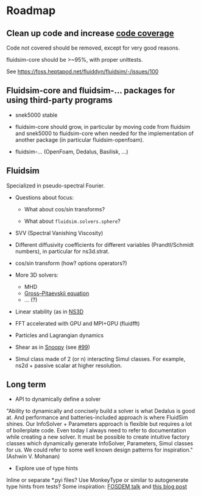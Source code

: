 # Roadmap

## Clean up code and increase [code coverage](https://app.codecov.io/gh/fluiddyn/fluidsim)

Code not covered should be removed, except for very good reasons.

fluidsim-core should be >~95%, with proper unittests.

See <https://foss.heptapod.net/fluiddyn/fluidsim/-/issues/100>

## Fluidsim-core and fluidsim-... packages for using third-party programs

- snek5000 stable

- fluidsim-core should grow, in particular by moving code from fluidsim and
  snek5000 to fluidsim-core when needed for the implementation of another package
  (in particular fluidsim-openfoam).

- fluidsim-... (OpenFoam, Dedalus, Basilisk, ...)

## Fluidsim

Specialized in pseudo-spectral Fourier.

- Questions about focus:

  - What about cos/sin transforms?

  - What about `fluidsim.solvers.sphere`?

- SVV (Spectral Vanishing Viscosity)

- Different diffusivity coefficients for different variables (Prandtl/Schmidt
  numbers), in particular for ns3d.strat.

- cos/sin transform (how? options operators?)

- More 3D solvers:

  - MHD
  - [Gross–Pitaevskii equation](https://en.wikipedia.org/wiki/Gross%E2%80%93Pitaevskii_equation)
  - ... (?)

- Linear stability (as in [NS3D](http://yakari.polytechnique.fr/people/deloncle/ns3d.html)

- FFT accelerated with GPU and MPI+GPU (fluidfft)

- Particles and Lagrangian dynamics

- Shear as in [Snoopy](https://ipag.osug.fr/~lesurg/snoopy.html) (see
  [#99](https://foss.heptapod.net/fluiddyn/fluidsim/-/issues/99))

- Simul class made of 2 (or n) interacting Simul classes. For example, ns2d +
  passive scalar at higher resolution.

## Long term

- API to dynamically define a solver

"Ability to dynamically and concisely build a solver is what Dedalus is good
at. And performance and batteries-included approach is where FluidSim shines.
Our InfoSolver + Parameters approach is flexible but requires a lot of
boilerplate code. Even today I always need to refer to documentation while
creating a new solver. It must be possible to create intuitive factory classes
which dynamically generate InfoSolver, Parameters, Simul classes for us. We
could refer to some well known design patterns for inspiration." (Ashwin V.
Mohanan)

- Explore use of type hints

Inline or separate *.pyi files? Use MonkeyType or similar to autogenerate type
hints from tests? Some inspiration: [FOSDEM
talk](https://fosdem.org/2022/schedule/event/python_type_safety/) and [this
blog post](https://nskm.xyz/posts/stcmp2/)
